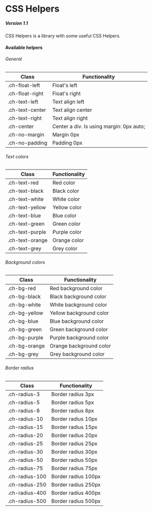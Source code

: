 CSS Helpers
===========
##### Version 1.1

CSS Helpers is a library with some useful CSS Helpers.


#### Available helpers


###### General
| Class        | Functionality           |
| ------------- |-------------|
| .ch-float-left      | Float's left |
| .ch-float-right      | Float's right      |
| .ch-text-left | Text align left |
| .ch-text-center | Text align center |
| .ch-text-right | Text align right |
| .ch-center | Center a div. Is using margin: 0px auto; |
| .ch-no-margin | Margin 0px |
| .ch-no-padding | Padding 0px |

###### Text colors
| Class        | Functionality           |
| ------------- |-------------|
| .ch-text-red | Red color |
| .ch-text-black | Black color |
| .ch-text-white | White color |
| .ch-text-yellow | Yellow color |
| .ch-text-blue | Blue color |
| .ch-text-green | Green color |
| .ch-text-purple | Purple color |
| .ch-text-orange | Orange color |
| .ch-text-grey | Grey color |

###### Background colors
| Class        | Functionality           |
| ------------- |-------------|
| .ch-bg-red | Red background color |
| .ch-bg-black | Black background color |
| .ch-bg-white | White background color |
| .ch-bg-yellow | Yellow background color |
| .ch-bg-blue | Blue background color |
| .ch-bg-green | Green background color |
| .ch-bg-purple | Purple background color |
| .ch-bg-orange | Orange background color |
| .ch-bg-grey | Grey background color |

###### Border radius
| Class        | Functionality           |
| ------------- |-------------|
| .ch-radius-3 | Border radius 3px |
| .ch-radius-5 | Border radius 5px |
| .ch-radius-8 | Border radius 8px |
| .ch-radius-10 | Border radius 10px |
| .ch-radius-15 | Border radius 15px |
| .ch-radius-20 | Border radius 20px |
| .ch-radius-25 | Border radius 25px |
| .ch-radius-30 | Border radius 30px |
| .ch-radius-50 | Border radius 50px |
| .ch-radius-75 | Border radius 75px |
| .ch-radius-100 | Border radius 100px |
| .ch-radius-250 | Border radius 250px |
| .ch-radius-400 | Border radius 400px |
| .ch-radius-500 | Border radius 500px |
